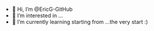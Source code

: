 - 👋 Hi, I’m @EricG-GitHub
- 👀 I’m interested in ...
- 🌱 I’m currently learning starting from ...the very start :) 

<!---
EricG-GitHub/EricG-GitHub is a ✨ special ✨ repository because its `README.md` (this file) appears on your GitHub profile.
You can click the Preview link to take a look at your changes.
--->
